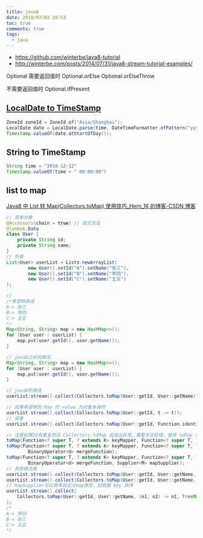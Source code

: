 ```yaml
---
title: java8
date: 2018/07/02 20:53
toc: true
comments: true
tags:
  - java
---
```


- https://github.com/winterbe/java8-tutorial
- http://winterbe.com/posts/2014/07/31/java8-stream-tutorial-examples/

Optional
需要返回值时
Optional.orElse
Optional.orElseThrow

不需要返回值时
Optional.ifPresent

## [LocalDate to TimeStamp](https://stackoverflow.com/questions/8992282/convert-localdate-to-localdatetime-or-java-sql-timestamp)

```java
ZoneId zoneId = ZoneId.of("Asia/Shanghai");
LocalDate date = LocalDate.parse(time, DateTimeFormatter.ofPattern("yyyy-MM-dd").withZone(zoneId));
Timestamp.valueOf(date.atStartOfDay());
```

## String to TimeStamp

```java
String time = "2018-12-12"
Timestamp.valueOf(time + " 00:00:00")
```

## list to map

[Java8 中 List 转 Map(Collectors.toMap) 使用技巧\_Hern_16 的博客-CSDN 博客](https://blog.csdn.net/hern_16/article/details/105118006)

```java
// 简单对象
@Accessors(chain = true) // 链式方法
@lombok.Data
class User {
    private String id;
    private String name;
}
// 列表
List<User> userList = Lists.newArrayList(
        new User().setId("A").setName("张三"),
        new User().setId("B").setName("李四"),
        new User().setId("C").setName("王五")
);

//
/*希望转换成
A-> 张三
B-> 李四
C-> 王五
*/
Map<String, String> map = new HashMap<>();
for (User user : userList) {
    map.put(user.getId(), user.getName());
}

// java8之前的做法
Map<String, String> map = new HashMap<>();
for (User user : userList) {
    map.put(user.getId(), user.getName());
}

// java8的做法
userList.stream().collect(Collectors.toMap(User::getId, User::getName));

// 如果希望得到 Map 的 value 为对象本身时
userList.stream().collect(Collectors.toMap(User::getId, t -> t));
// 或者
userList.stream().collect(Collectors.toMap(User::getId, Function.identity()));

// 注意如果Id有重复的话 Collectors.toMap 会抛出异常，需要手动处理，使用 toMap 的重载方法
toMap(Function<? super T, ? extends K> keyMapper, Function<? super T, ? extends U> valueMapper);
toMap(Function<? super T, ? extends K> keyMapper, Function<? super T, ? extends U> valueMapper,
        BinaryOperator<U> mergeFunction);
toMap(Function<? super T, ? extends K> keyMapper, Function<? super T, ? extends U> valueMapper,
        BinaryOperator<U> mergeFunction, Supplier<M> mapSupplier);
// 具体做法是
userList.stream().collect(Collectors.toMap(User::getId, User::getName, (n1, n2) -> n1 + n2)); // 合并字符串
userList.stream().collect(Collectors.toMap(User::getId, User::getName, (n1, n2) -> n1)); // 取第一个
// mapSupplier可以用来自定义map类型，如依据 key 排序
userList.stream().collect(
    Collectors.toMap(User::getId, User::getName, (n1, n2) -> n1, TreeMap::new)
);
/*
A-> 李四
B-> 张三
C-> 王五
*/

```
